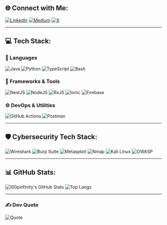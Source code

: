 ## 🌐 Connect with Me:
[![LinkedIn](https://img.shields.io/badge/LinkedIn-%230077B5.svg?logo=linkedin&logoColor=white)](https://linkedin.com/in/l00pinfinity)
[![Medium](https://img.shields.io/badge/Medium-12100E?logo=medium&logoColor=white)](https://medium.com/@l00pinfinity)
[![X](https://img.shields.io/badge/X-black.svg?logo=X&logoColor=white)](https://x.com/l00pinfinity)

---

## 💻 Tech Stack:

### 🧠 Languages
![Java](https://img.shields.io/badge/Java-%23ED8B00.svg?style=for-the-badge&logo=openjdk&logoColor=white)
![Python](https://img.shields.io/badge/Python-3670A0?style=for-the-badge&logo=python&logoColor=ffdd54)
![TypeScript](https://img.shields.io/badge/TypeScript-%23007ACC.svg?style=for-the-badge&logo=typescript&logoColor=white)
![Bash](https://img.shields.io/badge/Bash-%23121011.svg?style=for-the-badge&logo=gnu-bash&logoColor=white)

### 🧰 Frameworks & Tools
![NestJS](https://img.shields.io/badge/NestJS-%23E0234E.svg?style=for-the-badge&logo=nestjs&logoColor=white)
![NodeJS](https://img.shields.io/badge/Node.js-6DA55F?style=for-the-badge&logo=node.js&logoColor=white)
![RxJS](https://img.shields.io/badge/RxJS-%23B7178C.svg?style=for-the-badge&logo=reactivex&logoColor=white)
![Ionic](https://img.shields.io/badge/Ionic-%233880FF.svg?style=for-the-badge&logo=ionic&logoColor=white)
![Firebase](https://img.shields.io/badge/Firebase-%23FFCA28.svg?style=for-the-badge&logo=firebase&logoColor=black)

### ⚙️ DevOps & Utilities
![GitHub Actions](https://img.shields.io/badge/GitHub%20Actions-%232671E5.svg?style=for-the-badge&logo=githubactions&logoColor=white)
![Postman](https://img.shields.io/badge/Postman-FF6C37?style=for-the-badge&logo=postman&logoColor=white)

---

## 🛡️ Cybersecurity Tech Stack:
![Wireshark](https://img.shields.io/badge/Wireshark-1679A7.svg?style=for-the-badge&logo=wireshark&logoColor=white)
![Burp Suite](https://img.shields.io/badge/Burp%20Suite-FF6600.svg?style=for-the-badge&logo=burp-suite&logoColor=white)
![Metasploit](https://img.shields.io/badge/Metasploit-4A4A4A.svg?style=for-the-badge&logo=metasploit&logoColor=white)
![Nmap](https://img.shields.io/badge/Nmap-004575.svg?style=for-the-badge&logo=nmap&logoColor=white)
![Kali Linux](https://img.shields.io/badge/Kali%20Linux-557C94.svg?style=for-the-badge&logo=kali-linux&logoColor=white)
![OWASP](https://img.shields.io/badge/OWASP-000000.svg?style=for-the-badge&logo=owasp&logoColor=white)

---

## 📊 GitHub Stats:

![l00pinfinity's GitHub Stats](https://github-readme-stats.vercel.app/api?username=bdr0id&show_icons=true&theme=radical&include_all_commits=true&count_private=true)
![Top Langs](https://github-readme-stats.vercel.app/api/top-langs/?username=bdr0id&layout=compact&theme=radical&hide_border=false)

---

### ✍️ Dev Quote
![Quote](https://quotes-github-readme.vercel.app/api?type=horizontal&theme=radical)
